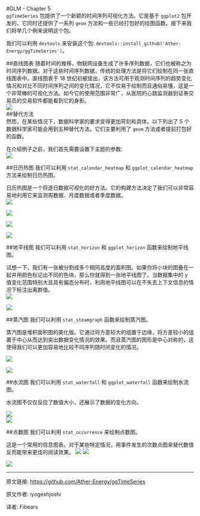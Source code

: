 #GLM - Chapter 5  
`ggTimeSeries` 包提供了一个新颖的时间序列可视化方法。它是基于 `ggplot2` 包开发的，它同时还提供了一系列 `geom` 方法和一些已经打包好的绘图函数。接下来我们将举几个例来说明这个包。

我们可以利用 `devtools` 来安装这个包: `devtools::install_github('Ather-Energy/ggTimeSeries')`。

##直线图表
随着时间的推移，物联网设备生成了许多序列数据，它们也被称之为时间序列数据。对于这些时间序列数据，传统的处理方法是将它们绘制在同一张直线图表中。直线图表于 18 世纪初被提出，该方法可用于观测时间序列的趋势变化情况和对比不同时间序列之间的变化情况，它不仅易于绘制而且通俗易懂，这是一个非常棒的可视化方法。如今它的使用范围非常广，从医院的心跳监测器到证券交易员的交易软件都能看到它的身影。  
![](http://static.datartisan.com/upload/attachment/2016/06/B1NkdkeN.png)  
##替代方法  
然而，在某些情况下，数据科学家的要求变得更加苛刻和具体。以下列出了 5 个数据科学家可能会用到五种替代方法。它们主要利用了 `geom` 方法或者提前打包好的函数。

在介绍例子之前，我们首先需要设置下主题的参数:  
![](http://static.datartisan.com/upload/attachment/2016/06/zYyJ6ho4.png)
  
##日历热图
我们可以利用 `stat_calendar_heatmap` 和 `ggplot_calendar_heatmap` 方法来绘制日历热图。

日历热图是一个将逐日数据可视化的好方法。它的构建方法决定了我们可以非常容易地利用它来监测周数据、月度数据或者季度数据。  
![](http://static.datartisan.com/upload/attachment/2016/06/00KLhMw4.png)  

![](http://static.datartisan.com/upload/attachment/2016/06/Zilgrc0f.png)  

![](http://static.datartisan.com/upload/attachment/2016/06/oHl9fbPu.png)	

![](http://static.datartisan.com/upload/attachment/2016/06/helVUk6E.png)  

##地平线图
我们可以利用 `stat_horizon` 和 `ggplot_horizon` 函数来绘制地平线图。

试想一下，我们有一张被分割成多个相同高度的面积图。如果你将小块的图叠在一起并用颜色标记出不同的色块，那么你就得到一张地平线图了。当数据集中的 y 值变化范围特别大且具有偏态分布时，利用地平线图可以在不失去上下文信息的情况下标注出离群值。  
![](	http://static.datartisan.com/upload/attachment/2016/06/5utvOcMK.png)

![](http://static.datartisan.com/upload/attachment/2016/06/cZu4KqvF.png)

##蒸汽图
我们可以利用 `stat_steamgraph` 函数来绘制蒸汽图。

蒸汽图是堆积面积图的美化版。它通过将方差较大的组置于边缘，将方差较小的组置于中心从而达到突出数据变化情况的效果。而且蒸汽图的图形是中心对称的，这使得我们可以更加容易地比较不同序列随时间变化的情况。

![](http://static.datartisan.com/upload/attachment/2016/06/xX0SUQDb.png)

![](http://static.datartisan.com/upload/attachment/2016/06/2bdsaEdg.png)

##水流图
我们可以利用 `stat_waterfall` 和 `ggplot_waterfall` 函数来绘制水流图。

水流图不仅仅反应了数值大小，还展示了数据的变化方向。  

![](http://static.datartisan.com/upload/attachment/2016/06/HeihMZxW.png)  
![](http://static.datartisan.com/upload/attachment/2016/06/fqNzi6L2.png)

##点数图
我们可以利用 `stat_occurrence` 来绘制点数图。

这是一个常用的信息图表。对于某些特定情况，用事件发生的次数点图来替代数值反而能带来更佳的阅读效果。
![](http://static.datartisan.com/upload/attachment/2016/06/ZmfPD2r2.png)
![](http://static.datartisan.com/upload/attachment/2016/06/fxOLSsKV.png)

![](http://static.datartisan.com/upload/attachment/2016/05/xKM5xlV4.png)
***
原文链接: https://github.com/Ather-Energy/ggTimeSeries

原文作者: iyogeshjoshi

译者: Fibears



